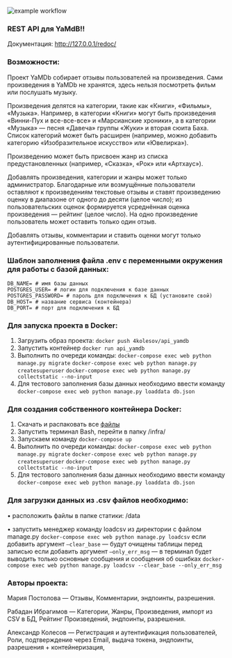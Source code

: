 ﻿
![example workflow](https://github.com/4kolesov/yamdb_final/actions/workflows/yamdb_workflow.yml/badge.svg)


### REST API для YaMdB!!
Документация: http://127.0.0.1/redoc/
### Возможности:
Проект YaMDb собирает отзывы пользователей на произведения. Сами произведения в YaMDb не хранятся, здесь нельзя посмотреть фильм или послушать музыку.

Произведения делятся на категории, такие как «Книги», «Фильмы», «Музыка». Например, в категории «Книги» могут быть произведения «Винни-Пух и все-все-все» и «Марсианские хроники», а в категории «Музыка» — песня «Давеча» группы «Жуки» и вторая сюита Баха. Список категорий может быть расширен (например, можно добавить категорию «Изобразительное искусство» или «Ювелирка»).

Произведению может быть присвоен жанр из списка предустановленных (например, «Сказка», «Рок» или «Артхаус»).

Добавлять произведения, категории и жанры может только администратор.
Благодарные или возмущённые пользователи оставляют к произведениям текстовые отзывы и ставят произведению оценку в диапазоне от одного до десяти (целое число); из пользовательских оценок формируется усреднённая оценка произведения — рейтинг (целое число). На одно произведение пользователь может оставить только один отзыв.

Добавлять отзывы, комментарии и ставить оценки могут только аутентифицированные пользователи.

### Шаблон заполнения файла .env с переменными окружения для работы с базой данных:

    DB_NAME= # имя базы данных
    POSTGRES_USER= # логин для подключения к базе данных
    POSTGRES_PASSWORD= # пароль для подключения к БД (установите свой)
    DB_HOST= # название сервиса (контейнера)
    DB_PORT= # порт для подключения к БД


### Для запуска проекта в Docker:

1. Загрузить образ проекта: `docker push 4kolesov/api_yamdb`
2. Запустить контейнер `docker run api_yamdb`
3. Выполнить по очереди команды:
`docker-compose exec web python manage.py migrate`
`docker-compose exec web python manage.py createsuperuser`
`docker-compose exec web python manage.py collectstatic --no-input`
4. Для тестового заполнения базы данных необходимо ввести команду `docker-compose exec web python manage.py loaddata db.json`

### Для создания собственного контейнера Docker:
1. Скачать и распаковать все [файлы](https://github.com/4kolesov/infra_sp2 "файлы")
2. Запустить терминал Bash, перейти в папку /infra/
3.  Запускаем команду `docker-compose up`
4. Выполнить по очереди команды:
`docker-compose exec web python manage.py migrate`
`docker-compose exec web python manage.py createsuperuser`
`docker-compose exec web python manage.py collectstatic --no-input`
5. Для тестового заполнения базы данных необходимо ввести команду `docker-compose exec web python manage.py loaddata db.json`

### Для загрузки данных из .csv файлов необходимо:
• расположить файлы в папке статики: /data

• запустить менеджер команду loadcsv из директории с файлом manage.py
`docker-compose exec web python manage.py loadcsv`
если добавить аргумент `—clear_base` — будут очищены таблицы перед записью
если добавить аргумент `—only_err_msg` — в терминал будет выводить только основные сообщения и сообщения об ошибках
`docker-compose exec web python manage.py loadcsv --clear_base --only_err_msg`




### Авторы проекта:
Мария Постолова — Отзывы, Комментарии, эндпоинты, разрешения.

Рабадан Ибрагимов — Категории, Жанры, Произведения, импорт из CSV в БД, Рейтинг Произведений, эндпоинты, разрешения.

Александр Колесов — Регистрация и аутентификация пользователей, Роли, подтверждение через Email, выдача токена, эндпоинты, разрешения + контейнеризация,
